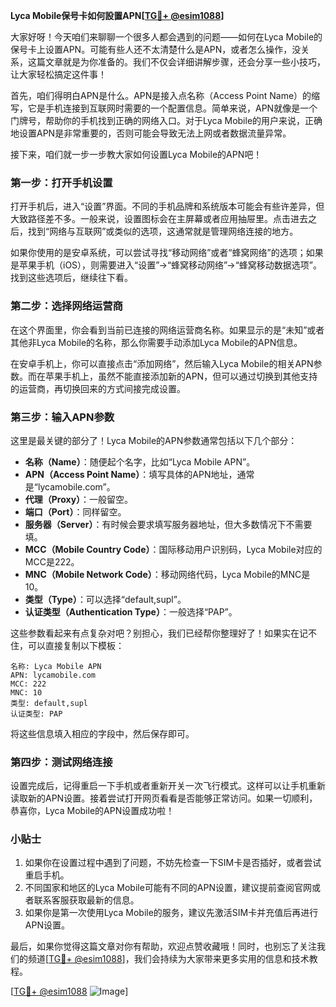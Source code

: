 **Lyca Mobile保号卡如何設置APN[[TG💪+ @esim1088](https://t.me/s/esim1088)]**

大家好呀！今天咱们来聊聊一个很多人都会遇到的问题——如何在Lyca Mobile的保号卡上设置APN。可能有些人还不太清楚什么是APN，或者怎么操作，没关系，这篇文章就是为你准备的。我们不仅会详细讲解步骤，还会分享一些小技巧，让大家轻松搞定这件事！

首先，咱们得明白APN是什么。APN是接入点名称（Access Point Name）的缩写，它是手机连接到互联网时需要的一个配置信息。简单来说，APN就像是一个门牌号，帮助你的手机找到正确的网络入口。对于Lyca Mobile的用户来说，正确地设置APN是非常重要的，否则可能会导致无法上网或者数据流量异常。

接下来，咱们就一步一步教大家如何设置Lyca Mobile的APN吧！

### 第一步：打开手机设置

打开手机后，进入“设置”界面。不同的手机品牌和系统版本可能会有些许差异，但大致路径差不多。一般来说，设置图标会在主屏幕或者应用抽屉里。点击进去之后，找到“网络与互联网”或类似的选项，这通常就是管理网络连接的地方。

如果你使用的是安卓系统，可以尝试寻找“移动网络”或者“蜂窝网络”的选项；如果是苹果手机（iOS），则需要进入“设置”→“蜂窝移动网络”→“蜂窝移动数据选项”。找到这些选项后，继续往下看。

### 第二步：选择网络运营商

在这个界面里，你会看到当前已连接的网络运营商名称。如果显示的是“未知”或者其他非Lyca Mobile的名称，那么你需要手动添加Lyca Mobile的APN信息。

在安卓手机上，你可以直接点击“添加网络”，然后输入Lyca Mobile的相关APN参数。而在苹果手机上，虽然不能直接添加新的APN，但可以通过切换到其他支持的运营商，再切换回来的方式间接完成设置。

### 第三步：输入APN参数

这里是最关键的部分了！Lyca Mobile的APN参数通常包括以下几个部分：

- **名称（Name）**：随便起个名字，比如“Lyca Mobile APN”。
- **APN（Access Point Name）**：填写具体的APN地址，通常是“lycamobile.com”。
- **代理（Proxy）**：一般留空。
- **端口（Port）**：同样留空。
- **服务器（Server）**：有时候会要求填写服务器地址，但大多数情况下不需要填。
- **MCC（Mobile Country Code）**：国际移动用户识别码，Lyca Mobile对应的MCC是222。
- **MNC（Mobile Network Code）**：移动网络代码，Lyca Mobile的MNC是10。
- **类型（Type）**：可以选择“default,supl”。
- **认证类型（Authentication Type）**：一般选择“PAP”。

这些参数看起来有点复杂对吧？别担心，我们已经帮你整理好了！如果实在记不住，可以直接复制以下模板：

```
名称: Lyca Mobile APN
APN: lycamobile.com
MCC: 222
MNC: 10
类型: default,supl
认证类型: PAP
```

将这些信息填入相应的字段中，然后保存即可。

### 第四步：测试网络连接

设置完成后，记得重启一下手机或者重新开关一次飞行模式。这样可以让手机重新读取新的APN设置。接着尝试打开网页看看是否能够正常访问。如果一切顺利，恭喜你，Lyca Mobile的APN设置成功啦！

### 小贴士

1. 如果你在设置过程中遇到了问题，不妨先检查一下SIM卡是否插好，或者尝试重启手机。
2. 不同国家和地区的Lyca Mobile可能有不同的APN设置，建议提前查阅官网或者联系客服获取最新的信息。
3. 如果你是第一次使用Lyca Mobile的服务，建议先激活SIM卡并充值后再进行APN设置。

最后，如果你觉得这篇文章对你有帮助，欢迎点赞收藏哦！同时，也别忘了关注我们的频道[[TG💪+ @esim1088](https://t.me/s/esim1088)]，我们会持续为大家带来更多实用的信息和技术教程。

[[TG💪+ @esim1088](https://t.me/s/esim1088) ![Image](https://i.postimg.cc/4NQfJmqS/Snipaste-2025-05-13-00-14-12.png)]